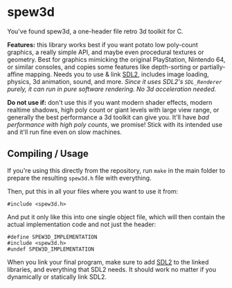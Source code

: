 
# spew3d

You've found spew3d, a one-header file retro 3d toolkit for C.

**Features:** this library works best if you want potato low
poly-count graphics, a really simple API, and maybe even
procedural textures or geometry. Best for graphics mimicking
the original PlayStation, Nintendo 64, or similar consoles, and
copies some features like depth-sorting or partially-affine mapping.
Needs you to use & link [SDL2](https://libsdl.org),
includes image loading, physics, 3d animation, sound, and more.
*Since it uses SDL2's `SDL_Renderer` purely, it can run in pure
software rendering. No 3d acceleration needed.*

**Do not use if:** don't use this if you want modern shader effects,
modern realtime shadows, high poly count or giant levels with large
view range, or generally the best performance a 3d toolkit can give
you. It'll have *bad performance with high poly counts*, we promise!
Stick with its intended use and it'll run fine even on slow machines.


## Compiling / Usage

If you're using this directly from the repository, run `make` in the
main folder to prepare the resulting `spew3d.h` file with everything.

Then, put this in all your files where you want to use it from:

```
#include <spew3d.h>
```

And put it only like this into one single object file, which will then
contain the actual implementation code and not just the header:

```
#define SPEW3D_IMPLEMENTATION
#include <spew3d.h>
#undef SPEW3D_IMPLEMENTATION
```

When you link your final program, make sure to add [SDL2](
https://libsdl.org) to the linked libraries, and everything that SDL2
needs. It should work no matter if you dynamically or statically link
SDL2.

